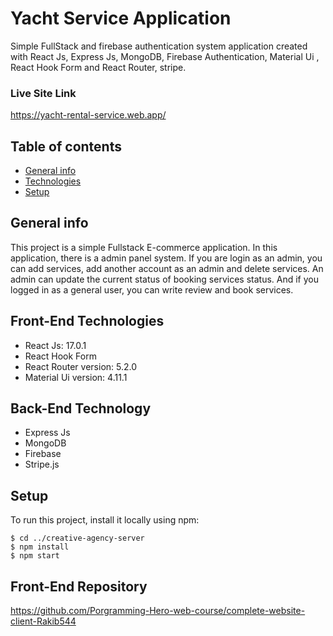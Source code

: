 # Yacht Service Application
Simple FullStack and firebase authentication system application created with React Js, Express Js, MongoDB, Firebase Authentication, Material Ui , React Hook Form and React Router, stripe.

### Live Site Link 
https://yacht-rental-service.web.app/

## Table of contents
* [General info](#general-info)
* [Technologies](#technologies)
* [Setup](#setup)

## General info
This project is a simple Fullstack E-commerce application. In this application, there is a admin panel system. If you are login as an admin, you can add services, add another account as an admin and delete services. An admin can update the current status of booking services status. And if you logged in as a general user, you can write review and book services.      
	
## Front-End Technologies
* React Js: 17.0.1
* React Hook Form
* React Router version: 5.2.0
* Material Ui version: 4.11.1

## Back-End Technology
* Express Js
* MongoDB
* Firebase
* Stripe.js

## Setup
To run this project, install it locally using npm:

```
$ cd ../creative-agency-server
$ npm install
$ npm start
```
## Front-End Repository
https://github.com/Porgramming-Hero-web-course/complete-website-client-Rakib544